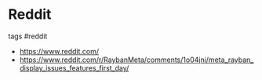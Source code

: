 # Reddit

tags #reddit

* https://www.reddit.com/
* https://www.reddit.com/r/RaybanMeta/comments/1o04jni/meta_rayban_display_issues_features_first_day/
